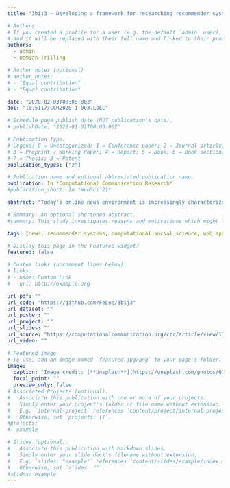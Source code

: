 ```yaml
---
title: "3bij3 – Developing a framework for researching recommender systems and their effects"

# Authors
# If you created a profile for a user (e.g. the default `admin` user), write the username (folder name) here
# and it will be replaced with their full name and linked to their profile.
authors:
  - admin
  - Damian Trilling

# Author notes (optional)
# author_notes:
# - "Equal contribution"
# - "Equal contribution"

date: "2020-02-03T00:00:00Z"
doi: "10.5117/CCR2020.1.003.LOEC"

# Schedule page publish date (NOT publication's date).
# publishDate: "2022-01-01T00:00:00Z"

# Publication type.
# Legend: 0 = Uncategorized; 1 = Conference paper; 2 = Journal article;
# 3 = Preprint / Working Paper; 4 = Report; 5 = Book; 6 = Book section;
# 7 = Thesis; 8 = Patent
publication_types: ["2"]

# Publication name and optional abbreviated publication name.
publication: In *Computational Communication Research*
#publication_short: In *WebSci'21*

abstract: "Today’s online news environment is increasingly characterized by personali-zed news selections, relying on algorithmic solutions for extracting relevant articles and composing an individual’s news diet. Yet, the impact of such re-commendation  algorithms  on  how  we  consume  and  perceive  news  is  still  understudied. We therefore developed one of the first software solutions to conduct  studies  on  effects  of  news  recommender  systems  in  a  realistic  set-ting. The web app of our framework (called 3bij3) displays real-time news ar-ticles selected by different mechanisms. 3bij3 can be used to conduct large-scale field experiments, in which participants’ use of the site can be tracked over  extended  periods  of  time.  Compared  to  previous  work,  3bij3  gives  re-searchers control over the recommendation system under study and creates a realistic environment for the participants. It integrates web scraping, diffe-rent methods to compare and classify news articles, different recommender systems, a web interface for participants, gamification elements, and a user survey to enrich the behavioural measures obtained."

# Summary. An optional shortened abstract.
#summary: This study investigates reasons and motivations which might lead people to prefer algorithmic gatekeepers over human ones.

tags: [news, recommender systems, computational social science, web application]

# Display this page in the Featured widget?
featured: false

# Custom links (uncomment lines below)
# links:
# - name: Custom Link
#   url: http://example.org

url_pdf: ""
url_code: "https://github.com/FeLoe/3bij3"
url_dataset: ""
url_poster: ""
url_project: ""
url_slides: ""
url_source: "https://computationalcommunication.org/ccr/article/view/11"
url_video: ""

# Featured image
# To use, add an image named `featured.jpg/png` to your page's folder.
image:
  caption: "Image credit: [**Unsplash**](https://unsplash.com/photos/Q7wDdmgCBFg)"
  focal_point: ""
  preview_only: false
# Associated Projects (optional).
#   Associate this publication with one or more of your projects.
#   Simply enter your project's folder or file name without extension.
#   E.g. `internal-project` references `content/project/internal-project/index.md`.
#   Otherwise, set `projects: []`.
#projects:
#- example

# Slides (optional).
#   Associate this publication with Markdown slides.
#   Simply enter your slide deck's filename without extension.
#   E.g. `slides: "example"` references `content/slides/example/index.md`.
#   Otherwise, set `slides: ""`.
#slides: example
---
```


